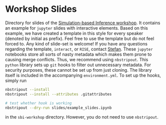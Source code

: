 # Workshop Slides

Directory for slides of the [Simulation-based Inference workshop](mlcolab.org/sbi-workshop). It contains an example for `jupyter` slides with interactive elements. Based on this example, we have created a template in this style for every speaker (denoted by initial as prefix). Feel free to use the template but do not feel forced to. Any kind of slide-set is welcome! If you have any questions regarding the template, `interact`, or `RISE`, contact [Stefan](https://github.com/wastedsummer).
These `jupyter` notebooks store all sorts of nasty metadata which makes them prone to causing merge conflicts. Thus, we recommend using `nbstripout`. This `python` library sets up `git` hooks to filter out unnecessary metadata. For security purposes, these cannot be set up from just cloning. The library itself is included in the accompanying `environment.yml`. To set up the hooks, simply run
```bash
nbstripout --install
nbstripout --install --attributes .gitattributes

# test whether hook is working
nbstripout --dry-run slides/example_slides.ipynb
```
in the `sbi-workshop` directory. However, you do not need to use `nbstripout`.
